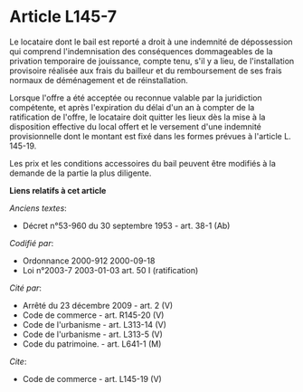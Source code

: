 # Article L145-7

Le locataire dont le bail est reporté a droit à une indemnité de dépossession qui comprend l'indemnisation des conséquences
dommageables de la privation temporaire de jouissance, compte tenu, s'il y a lieu, de l'installation provisoire réalisée aux
frais du bailleur et du remboursement de ses frais normaux de déménagement et de réinstallation. 

Lorsque l'offre a été acceptée ou reconnue valable par la juridiction compétente, et après l'expiration du délai d'un an à
compter de la ratification de l'offre, le locataire doit quitter les lieux dès la mise à la disposition effective du local
offert et le versement d'une indemnité provisionnelle dont le montant est fixé dans les formes prévues à l'article L. 145-19.

Les prix et les conditions accessoires du bail peuvent être modifiés à la demande de la partie la plus diligente.

**Liens relatifs à cet article**

_Anciens textes_:

  - Décret n°53-960 du 30 septembre 1953 - art. 38-1 (Ab)

_Codifié par_:

  - Ordonnance 2000-912 2000-09-18
  - Loi n°2003-7 2003-01-03 art. 50 I (ratification)

_Cité par_:

  - Arrêté du 23 décembre 2009 - art. 2 (V)
  - Code de commerce - art. R145-20 (V)
  - Code de l'urbanisme - art. L313-14 (V)
  - Code de l'urbanisme - art. L313-5 (V)
  - Code du patrimoine. - art. L641-1 (M)

_Cite_:

  - Code de commerce - art. L145-19 (V)
